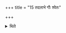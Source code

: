 +++
title = "15 तदलाभे गौः श्वेतः"

+++

<details><summary>थिते</summary>

तदलाभे गौः श्वेतः १५
</details>
